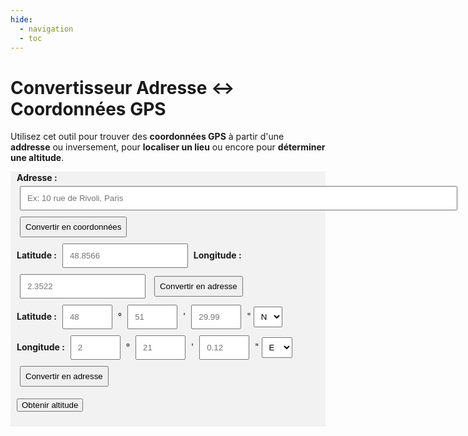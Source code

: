 ```yaml
---
hide:
  - navigation
  - toc
---
```


# Convertisseur Adresse ↔ Coordonnées GPS

Utilisez cet outil pour trouver des **coordonnées GPS** à partir d'une **addresse** ou inversement, pour **localiser un lieu** ou encore pour **déterminer une altitude**.

<link rel="stylesheet" href="https://unpkg.com/leaflet/dist/leaflet.css"/>
<style>
#map { height: 400px; }
.controls { padding: 1px 10px 10px 10px; background:rgb(242, 242, 242); }
input { margin: 5px; padding: 10px; }
input.addr { width: 700px; }
input[type="number"] { width: 80px; }
select { padding: 7px; }
body .controls div .md-button { margin: 5px; padding: 7px; }
label { font-weight: bold; }
#result { padding: 5px; font-size: 1.1em; text-align: center; }
.surl { background-color: rgb(254, 219, 178); }
.md-content article .admonition { font-size: 1em; }
table tr { font-size: 1.0em; }
.rep { border: 1px solid blue; background-color: rgb(244, 244, 244); width: 400px; }
.repl { border: 1px solid blue; background-color: rgb(244, 244, 244); width: 200px; }
</style>
<div class="controls">
  <div>
    <label>Adresse :</label>
    <input class="addr" type="text" id="addressInput" placeholder="Ex: 10 rue de Rivoli, Paris"/>
    <button class="md-button" onclick="addressToCoords()">Convertir en coordonnées</button>
  </div>

  <div>
    <label>Latitude :</label>
    <input type="text" id="latInput" placeholder="48.8566"/>
    <label>Longitude :</label>
    <input type="text" id="lonInput" placeholder="2.3522"/>
    <button class="md-button" onclick="coordsToAddress()">Convertir en adresse</button>
  </div>

  <div>
  <label>Latitude :</label>
  <input type="number" id="latDeg" placeholder="48"> °
  <input type="number" id="latMin" placeholder="51"> '
  <input type="number" id="latSec" placeholder="29.99"> "
  <select id="latDir">
    <option value="N">N</option>
    <option value="S">S</option>
  </select>
  &nbsp;
  <label>Longitude :</label>
  <input type="number" id="lonDeg" placeholder="2"> °
  <input type="number" id="lonMin" placeholder="21"> '
  <input type="number" id="lonSec" placeholder="0.12"> "
  <select id="lonDir">
    <option value="E">E</option>
    <option value="W">W</option>
  </select>
  <button class="md-button" onclick="dmsToAddress()">Convertir en adresse</button>
  </div>

  <p id="error"></p>

  <button id="btnAlt" class="md-button" onclick="getAltitude()">Obtenir altitude</button>
</div>

<div id="map"></div>

<script src="https://unpkg.com/leaflet/dist/leaflet.js"></script>
<script>
  let map = L.map('map').setView([48.8566, 2.3522], 6); // Paris par défaut
  L.tileLayer('https://{s}.tile.openstreetmap.org/{z}/{x}/{y}.png', {
    attribution: '© OpenStreetMap contributors'
  }).addTo(map);

  // Déclarer latitude et longitude (contiendra des décimaux)
  let lat;
  let lon;
  let nbc = 5;  // Nombre de chiffres après la virgule

  // Déclarer addresse
  let address;

  // Déclarer le marqueur
  let marker;

  // Booléen indiquant si l'altitude peut être affichée
  let AffAlt = false;  // Au départ, on ne peut pas l'afficher

  // Ajouter un marqueur
  function addMarker() {
    if (marker !== undefined) {
      marker.setLatLng([lat, lon]);  // Modifier la position du marqueur
    }
    else {
      marker = L.marker([lat, lon]).addTo(map);  // Créer le marqueur
    }
  }

  // Activer affichage altitude
  function enableAlt() {
    AffAlt = true;
    document.getElementById("btnAlt").style.display = "";  // Disparition du bouton
  }

  // Désactiver affichage altitude
  function disableAlt() {
    AffAlt = false;
    document.getElementById("btnAlt").style.display = "none";  // Disparition du bouton
  }

  // Conversion décimal → DMS
  function toDMS(dec, type) {
    let deg = Math.floor(Math.abs(dec));
    let minFloat = (Math.abs(dec) - deg) * 60;
    let min = Math.floor(minFloat);
    let sec = ((minFloat - min) * 60).toFixed(2);
    let dir = "";
    if (type === "lat") dir = dec >= 0 ? "N" : "S";
    if (type === "lon") dir = dec >= 0 ? "E" : "W";
    return `${deg}° ${min}' ${sec}" ${dir}`;
  }

  // Géolocalisation utilisateur
  if (navigator.geolocation) {
    navigator.geolocation.getCurrentPosition(pos => {
      enableAlt();  // Activer l'affichage de l'altitude
      lat = pos.coords.latitude;
      lon = pos.coords.longitude;

      map.setView([lat, lon], 15);
      addMarker();

      // Remplir les champs Latitude / Longitude
      document.getElementById("latInput").value = lat.toFixed(nbc);
      document.getElementById("lonInput").value = lon.toFixed(nbc);

      // Remplir aussi les champs DMS
      fillDMSFields(lat, lon);

      // Reverse geocoding pour obtenir l’adresse
      fetch(`https://nominatim.openstreetmap.org/reverse?format=json&lat=${lat}&lon=${lon}`)
        .then(res => res.json())
        .then(data => {
          address = data.display_name || "Adresse introuvable";

          // Afficher les résultats
          if (address !== "Adresse introuvable") {
            updateMarkerPopup(
              address,
              lat,
              lon
            );
            document.getElementById("addressInput").value = address;
          } else {
            document.getElementById("error").innerText = "Adresse introuvable";
          }
        });
    });
  }

  // Adresse → Coordonnées
  function addressToCoords() {
    enableAlt();  // Activer l'affichage de l'altitude
    address = document.getElementById("addressInput").value;
    fetch(`https://nominatim.openstreetmap.org/search?format=json&q=${encodeURIComponent(address)}`)
      .then(res => res.json())
      .then(data => {
        if (data.length > 0) {
          lat = parseFloat(data[0].lat);
          lon = parseFloat(data[0].lon);
          address = data[0].display_name;  // Récupérer l'addresse exacte
          addMarker()
          map.setView([lat, lon], 15);
          document.getElementById("latInput").value = lat.toFixed(nbc);
          document.getElementById("lonInput").value = lon.toFixed(nbc);
          // Remplir aussi les champs DMS
          fillDMSFields(lat, lon);
          // Afficher les résultats
          updateMarkerPopup(
            address,
            lat,
            lon
          );
        } else {
          document.getElementById("error").innerText = "Adresse introuvable";
        }
      });
  }

  // Coordonnées → Adresse
  function coordsToAddress() {
    enableAlt();  // Activer l'affichage de l'altitude
    lat = parseFloat(document.getElementById("latInput").value);
    lon = parseFloat(document.getElementById("lonInput").value);
    fetch(`https://nominatim.openstreetmap.org/reverse?format=json&lat=${lat}&lon=${lon}`)
      .then(res => res.json())
      .then(data => {
        address = data.display_name;
        if (data && address) {
          addMarker();
          map.setView([lat, lon], 15);
          // Remplir le champ addresse
          document.getElementById("addressInput").value = address;
          // Remplir aussi les champs DMS
          fillDMSFields(lat, lon);
          // Afficher les résultats
          updateMarkerPopup(
            address,
            lat,
            lon
          );
        } else {
          document.getElementById("error").innerText = "Adresse introuvable";
        }
      });
  }

  // Récupérer les valeurs saisies en DMS et faire un reverse geocoding
  function dmsToAddress() {
    enableAlt();  // Activer l'affichage de l'altitude
    lat = fromDMS(
      parseFloat(document.getElementById("latDeg").value || 0),
      parseFloat(document.getElementById("latMin").value || 0),
      parseFloat(document.getElementById("latSec").value || 0),
      document.getElementById("latDir").value
    );

    lon = fromDMS(
      parseFloat(document.getElementById("lonDeg").value || 0),
      parseFloat(document.getElementById("lonMin").value || 0),
      parseFloat(document.getElementById("lonSec").value || 0),
      document.getElementById("lonDir").value
    );

    fetch(`https://nominatim.openstreetmap.org/reverse?format=json&lat=${lat}&lon=${lon}`)
          .then(res => res.json())
          .then(data => {
            address = data.display_name;
            if (data && address) {
              addMarker();
              map.setView([lat, lon], 15);
              // Mettre à jour les champs adresse et lat lon décimaux
              document.getElementById("addressInput").value = address;
              document.getElementById("latInput").value = lat.toFixed(nbc);
              document.getElementById("lonInput").value = lon.toFixed(nbc);
              // Afficher les résultats
              updateMarkerPopup(
                address,
                lat,
                lon
              );
            } else {
              document.getElementById("error").innerText = "Adresse introuvable";
            }
          });
  }

  // Conversion DMS → Décimal
  function fromDMS(deg, min, sec, dir) {
    let dec = Math.abs(deg) + (min/60) + (sec/3600);
    if (dir === "S" || dir === "W") dec = -dec;
    return dec;
  }

  // Remplit les champs DMS à partir d'une latitude/longitude décimale
  function fillDMSFields(lat, lon) {
    function decToParts(dec, type) {
      let deg = Math.floor(Math.abs(dec));
      let minFloat = (Math.abs(dec) - deg) * 60;
      let min = Math.floor(minFloat);
      let sec = ((minFloat - min) * 60).toFixed(2);
      let dir = "";
      if (type === "lat") dir = dec >= 0 ? "N" : "S";
      if (type === "lon") dir = dec >= 0 ? "E" : "W";
      return {deg, min, sec, dir};
    }

    let latParts = decToParts(lat, "lat");
    let lonParts = decToParts(lon, "lon");

    document.getElementById("latDeg").value = latParts.deg;
    document.getElementById("latMin").value = latParts.min;
    document.getElementById("latSec").value = latParts.sec;
    document.getElementById("latDir").value = latParts.dir;

    document.getElementById("lonDeg").value = lonParts.deg;
    document.getElementById("lonMin").value = lonParts.min;
    document.getElementById("lonSec").value = lonParts.sec;
    document.getElementById("lonDir").value = lonParts.dir;
  }

  // Affichage du popup de résultats
  function updateMarkerPopup(address, lat, lon, alt = null) {
    let popupContent =
      `<b>Adresse</b> : ${address}<br /><br />
      <table>
        <tr><th></th><th>Latitude</th><th>Longitude</th></tr>
        <tr>
          <td>DD</td>
          <td>${lat.toFixed(nbc)}</td>
          <td>${lon.toFixed(nbc)}</td>
        </tr>
        <tr>
          <td>DMS</td>
          <td>${toDMS(lat, "lat")}</td>
          <td>${toDMS(lon, "lon")}</td>
        </tr>
      </table>`;

    // Si l'on a demandé l'affichage de l'altitude
    if (alt !== null) {
      popupContent += `<br /><b>Altitude</b> : ${alt}`;
    }

    marker.bindPopup(popupContent, { maxWidth : 400 }).openPopup();
  }

  // Bouton "Obtenir altitude"
  function getAltitude() {
    let introuvable = document.getElementById("error").innerText === "Adresse introuvable";
    if (AffAlt && !introuvable) {
      disableAlt();  // Désactiver affichage de l'altitude
      fetch(`https://api.open-elevation.com/api/v1/lookup?locations=${lat},${lon}`)
        .then(res => res.json())
        .then(data => {
          if (data && data.results && data.results.length > 0) {
            let alt = data.results[0].elevation + " m";
            updateMarkerPopup(address, lat, lon, alt);
          } else {
            updateMarkerPopup(address, lat, lon, "Non disponible");
          }
        })
        .catch(() => {
          updateMarkerPopup(address, lat, lon, "Altitude non récupérable");
        });
    }
  }
</script>